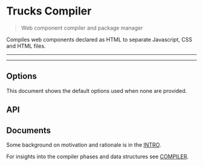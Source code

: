 # Trucks Compiler

> Web component compiler and package manager

Compiles web components declared as HTML to separate Javascript, CSS and HTML files.

<? @include {=readme} install.md ?>

***
<!-- @toc -->
***

<? @include {=readme}
      usage.md 
      plugins.md ?>

## Options

This document shows the default options used when none are provided.

<? @source {javascript} ../defaults.js ?>

## API

<? @exec mkapi src/** --level=3 ?>

## Documents

Some background on motivation and rationale is in the [INTRO](/packages/trucks-compiler/doc/INTRO.md).

For insights into the compiler phases and data structures see [COMPILER](/packages/trucks-compiler/doc/COMPILER.md).

<? @include {=readme}
      license.md
      links.md ?>
